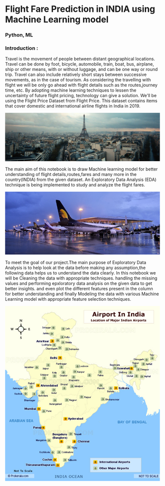 # Flight Fare Prediction in INDIA using Machine Learning model
### Python, ML

### Introduction :
   Travel is the movement of people between distant geographical locations. Travel can be done by foot, bicycle, automobile, train, boat, bus, airplane, ship or other means, with or without luggage, and can be one way or round trip. Travel can also include relatively short stays between successive movements, as in the case of tourism. As considering the travelling with flight we will be only go ahead with flight details such as the routes,journey time, etc. By adopting machine learning techniques to lessen the uncertainty of future flight pricing, technology can give a solution. We'll be using the Flight Price Dataset from Flight Price. This dataset contains items that cover domestic and international airline flights in India in 2019.
   
   ![image of travel](https://github.com/samarth3557/Flight-Fare-Prediction-using-ML-model/blob/main/Images/travel.jpg)
   
   The main aim of this notebook is to draw Machine learning model for better understanding of flight details,routes,fares and many more in the country(INDIA) from the given dataset. An Exploratory Data Analysis (EDA) technique is being implemented to study and analyze the flight fares.
   
   ![image of airport](https://github.com/samarth3557/Flight-Fare-Prediction-using-ML-model/blob/main/Images/bengaluru.jpg)
   
   To meet the goal of our project.The main purpose of Exploratory Data Analysis is to help look at the data before making  any assumption,the following data helps us to understand the data clearly. In this notebook we will be Cleaning the data with appropriate techniques. handling the missing values and performing epxloratory data analysis on the given data to get better insights. and even plot the different features present in the column for better understanding and finally Modeling the data with various Machine Learning model with appropriate feature selection techniques.
   
   ![image of all airports](https://github.com/samarth3557/Flight-Fare-Prediction-using-ML-model/blob/main/Images/india-airports.jpg)
   
   

